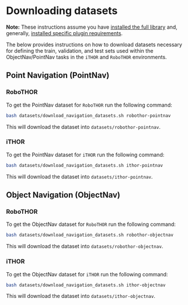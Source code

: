 # Downloading datasets 

**Note:** These instructions assume you have
[installed the full library](../installation/installation-allenact.md#full-library) and, generally, [installed
specific plugin requirements](../installation/installation-allenact.md#plugins-extra-requirements).

The below provides instructions on how to download datasets necessary for defining the train, validation, and
test sets used within the ObjectNav/PointNav tasks in the `iTHOR` and `RoboTHOR` environments.

<!--
Note that these datasets **do not include** scene assets for the below datasets. For `iTHOR` and `RoboTHOR`
these scene assets will be downloaded automatically, for `habitat` please following the instructions
in [this tutorial](installation-framework.md).
-->

## Point Navigation (PointNav)

### RoboTHOR
To get the PointNav dataset for `RoboTHOR` run the following command:
```bash
bash datasets/download_navigation_datasets.sh robothor-pointnav
```
This will download the dataset into `datasets/robothor-pointnav`.

### iTHOR
To get the PointNav dataset for `iTHOR` run the following command:
```bash
bash datasets/download_navigation_datasets.sh ithor-pointnav
```
This will download the dataset into `datasets/ithor-pointnav`.

## Object Navigation (ObjectNav)

### RoboTHOR
To get the ObjectNav dataset for `RoboTHOR` run the following command:

```bash
bash datasets/download_navigation_datasets.sh robothor-objectnav
```
This will download the dataset into `datasets/robothor-objectnav`.

### iTHOR
To get the ObjectNav dataset for `iTHOR` run the following command:
```bash
bash datasets/download_navigation_datasets.sh ithor-objectnav
```
This will download the dataset into `datasets/ithor-objectnav`.
